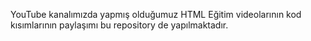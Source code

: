 YouTube kanalımızda yapmış olduğumuz HTML Eğitim videolarının kod kısımlarının paylaşımı bu repository de yapılmaktadır.
